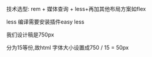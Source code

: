 技术选型: rem + 媒体查询 + less+再加其他布局方案如flex

less 编译需要安装插件easy  less 

我们设计稿是750px

分为15等份,故html  字体大小设置成750 / 15 = 50px